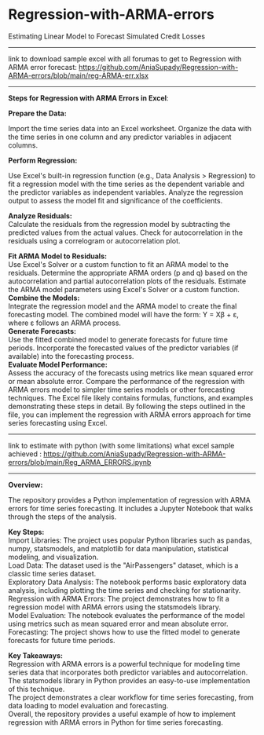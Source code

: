 # Regression-with-ARMA-errors
Estimating Linear Model to Forecast Simulated Credit Losses

******************

link to download sample excel with all forumas to get to Regression with ARMA error forecast: https://github.com/AniaSupady/Regression-with-ARMA-errors/blob/main/reg-ARMA-err.xlsx
**********************
**Steps for Regression with ARMA Errors in Excel**:  

**Prepare the Data:**  

Import the time series data into an Excel worksheet.
Organize the data with the time series in one column and any predictor variables in adjacent columns.

**Perform Regression:**  

Use Excel's built-in regression function (e.g., Data Analysis > Regression) to fit a regression model with the time series as the dependent variable and the predictor variables as independent variables.
Analyze the regression output to assess the model fit and significance of the coefficients.  

**Analyze Residuals:**   
Calculate the residuals from the regression model by subtracting the predicted values from the actual values.
Check for autocorrelation in the residuals using a correlogram or autocorrelation plot.  

**Fit ARMA Model to Residuals:**  
Use Excel's Solver or a custom function to fit an ARMA model to the residuals.
Determine the appropriate ARMA orders (p and q) based on the autocorrelation and partial autocorrelation plots of the residuals.
Estimate the ARMA model parameters using Excel's Solver or a custom function.  
**Combine the Models:**  
Integrate the regression model and the ARMA model to create the final forecasting model.
The combined model will have the form: Y = Xβ + ε, where ε follows an ARMA process.  
**Generate Forecasts:**  
Use the fitted combined model to generate forecasts for future time periods.
Incorporate the forecasted values of the predictor variables (if available) into the forecasting process.  
**Evaluate Model Performance:**  
Assess the accuracy of the forecasts using metrics like mean squared error or mean absolute error.
Compare the performance of the regression with ARMA errors model to simpler time series models or other forecasting techniques.
The Excel file likely contains formulas, functions, and examples demonstrating these steps in detail. By following the steps outlined in the file, you can implement the regression with ARMA errors approach for time series forecasting using Excel.






******************
link to estimate with python (with some limitations) what excel sample achieved : https://github.com/AniaSupady/Regression-with-ARMA-errors/blob/main/Reg_ARMA_ERRORS.ipynb


----
**Overview:**  

The repository provides a Python implementation of regression with ARMA errors for time series forecasting.
It includes a Jupyter Notebook that walks through the steps of the analysis.   

**Key Steps:**    
Import Libraries: The project uses popular Python libraries such as pandas, numpy, statsmodels, and matplotlib for data manipulation, statistical modeling, and visualization.  
Load Data: The dataset used is the "AirPassengers" dataset, which is a classic time series dataset.  
Exploratory Data Analysis: The notebook performs basic exploratory data analysis, including plotting the time series and checking for stationarity.  
Regression with ARMA Errors: The project demonstrates how to fit a regression model with ARMA errors using the statsmodels library.  
Model Evaluation: The notebook evaluates the performance of the model using metrics such as mean squared error and mean absolute error.  
Forecasting: The project shows how to use the fitted model to generate forecasts for future time periods.    

**Key Takeaways:**    
Regression with ARMA errors is a powerful technique for modeling time series data that incorporates both predictor variables and autocorrelation.  
The statsmodels library in Python provides an easy-to-use implementation of this technique.  
The project demonstrates a clear workflow for time series forecasting, from data loading to model evaluation and forecasting.  
Overall, the repository provides a useful example of how to implement regression with ARMA errors in Python for time series forecasting.  
